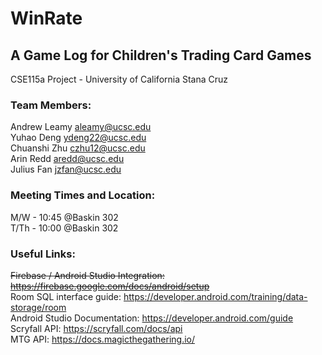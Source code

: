 <h1>WinRate</h1>
<h2>A Game Log for Children's Trading Card Games</h2>
CSE115a Project - University of California Stana Cruz

<h3>Team Members:</h3>

Andrew Leamy <aleamy@ucsc.edu> <br>
Yuhao Deng <ydeng22@ucsc.edu> <br>
Chuanshi Zhu <czhu12@ucsc.edu> <br>
Arin Redd <aredd@ucsc.edu> <br>
Julius Fan <jzfan@ucsc.edu> <br>

<h3>Meeting Times and Location:</h3>

M/W - 10:45 @Baskin 302 <br>
T/Th - 10:00 @Baskin 302

<h3>Useful Links:</h3>

<strike>Firebase / Android Studio Integration: https://firebase.google.com/docs/android/setup</strike> <br>
Room SQL interface guide: https://developer.android.com/training/data-storage/room<br>
Android Studio Documentation: https://developer.android.com/guide  
Scryfall API: https://scryfall.com/docs/api  
MTG API: https://docs.magicthegathering.io/  
